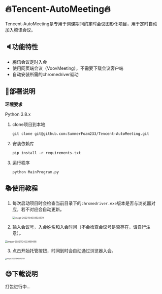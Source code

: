 # 🔥Tencent-AutoMeeting🔥

Tencent-AutoMeeting是专用于网课期间的定时会议图形化项目，用于定时自动加入腾讯会议。

## 🔈功能特性

- 腾讯会议定时入会
- 使用网页端会议（VoovMeeting），不需要下载会议客户端
- 自动安装所需的chromedriver驱动

## 🥥部署说明

**环境要求**

Python 3.8.x

1. clone项目到本地

   ~~~
   git clone git@github.com:SummerFoam233/Tencent-AutoMeeting.git
   ~~~

2. 安装依赖库

   ~~~
   pip install -r requirements.txt
   ~~~

3. 运行程序

   ~~~
   python MainProgram.py
   ~~~

## 📚使用教程

1. 每次启动项目时会检查当前目录下的`chromedriver.exe`版本是否与浏览器对应，若不对应会自动更新。

   <img src="https://summerfoam233-image.oss-cn-beijing.aliyuncs.com/img/2022/11/04/20221104033922.png" alt="image-20221104033922379" style="zoom:50%;" />

2. 输入会议号，入会姓名和入会时间（不会检查会议号是否存在，请自行注意）。

<img src="https://summerfoam233-image.oss-cn-beijing.aliyuncs.com/img/2022/11/04/20221104033959.png" alt="image-20221104033959495" style="zoom:50%;" />

3. 点击开始托管按钮，时间到时会自动通过浏览器入会。

<img src="https://summerfoam233-image.oss-cn-beijing.aliyuncs.com/img/2022/11/04/20221104034127.png" alt="image-20221104034127191" style="zoom: 33%;" />

## 😅下载说明

打包进行中...